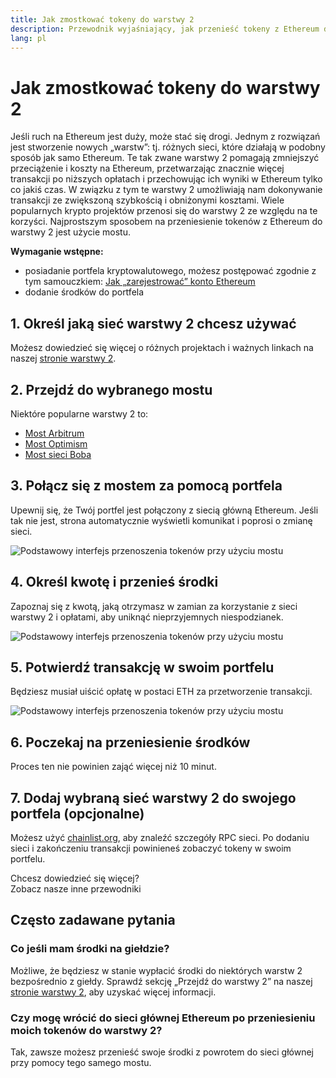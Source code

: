 ```yaml
---
title: Jak zmostkować tokeny do warstwy 2
description: Przewodnik wyjaśniający, jak przenieść tokeny z Ethereum do warstwy 2 za pomocą mostu.
lang: pl
---
```


# Jak zmostkować tokeny do warstwy 2

Jeśli ruch na Ethereum jest duży, może stać się drogi. Jednym z rozwiązań jest stworzenie nowych „warstw”: tj. różnych sieci, które działają w podobny sposób jak samo Ethereum. Te tak zwane warstwy 2 pomagają zmniejszyć przeciążenie i koszty na Ethereum, przetwarzając znacznie więcej transakcji po niższych opłatach i przechowując ich wyniki w Ethereum tylko co jakiś czas. W związku z tym te warstwy 2 umożliwiają nam dokonywanie transakcji ze zwiększoną szybkością i obniżonymi kosztami. Wiele popularnych krypto projektów przenosi się do warstwy 2 ze względu na te korzyści. Najprostszym sposobem na przeniesienie tokenów z Ethereum do warstwy 2 jest użycie mostu.

**Wymaganie wstępne:**

- posiadanie portfela kryptowalutowego, możesz postępować zgodnie z tym samouczkiem: [Jak „zarejestrować” konto Ethereum](/guides/how-to-create-an-ethereum-account/)
- dodanie środków do portfela

## 1. Określ jaką sieć warstwy 2 chcesz używać

Możesz dowiedzieć się więcej o różnych projektach i ważnych linkach na naszej [stronie warstwy 2](/layer-2/).

## 2. Przejdź do wybranego mostu

Niektóre popularne warstwy 2 to:

- [Most Arbitrum](https://bridge.arbitrum.io/?l2ChainId=42161)
- [Most Optimism](https://app.optimism.io/bridge/deposit)
- [Most sieci Boba](https://gateway.boba.network/)

## 3. Połącz się z mostem za pomocą portfela

Upewnij się, że Twój portfel jest połączony z siecią główną Ethereum. Jeśli tak nie jest, strona automatycznie wyświetli komunikat i poprosi o zmianę sieci.

![Podstawowy interfejs przenoszenia tokenów przy użyciu mostu](./bridge1.png)

## 4. Określ kwotę i przenieś środki

Zapoznaj się z kwotą, jaką otrzymasz w zamian za korzystanie z sieci warstwy 2 i opłatami, aby uniknąć nieprzyjemnych niespodzianek.

![Podstawowy interfejs przenoszenia tokenów przy użyciu mostu](./bridge2.png)

## 5. Potwierdź transakcję w swoim portfelu

Będziesz musiał uiścić opłatę w postaci ETH za przetworzenie transakcji.

![Podstawowy interfejs przenoszenia tokenów przy użyciu mostu](./bridge3.png)

## 6. Poczekaj na przeniesienie środków

Proces ten nie powinien zająć więcej niż 10 minut.

## 7. Dodaj wybraną sieć warstwy 2 do swojego portfela (opcjonalne)

Możesz użyć [chainlist.org](http://chainlist.org), aby znaleźć szczegóły RPC sieci. Po dodaniu sieci i zakończeniu transakcji powinieneś zobaczyć tokeny w swoim portfelu.
<br />

<InfoBanner shouldSpaceBetween emoji=":eyes:">
  <div>Chcesz dowiedzieć się więcej?</div>
  <ButtonLink to="/guides/">
    Zobacz nasze inne przewodniki
  </ButtonLink>
</InfoBanner>

## Często zadawane pytania

### Co jeśli mam środki na giełdzie?

Możliwe, że będziesz w stanie wypłacić środki do niektórych warstw 2 bezpośrednio z giełdy. Sprawdź sekcję „Przejdź do warstwy 2” na naszej [stronie warstwy 2](/layer-2/), aby uzyskać więcej informacji.

### Czy mogę wrócić do sieci głównej Ethereum po przeniesieniu moich tokenów do warstwy 2?

Tak, zawsze możesz przenieść swoje środki z powrotem do sieci głównej przy pomocy tego samego mostu.
